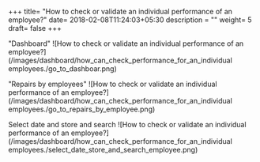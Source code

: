 +++
title= "How to check or validate an individual performance of an employee?"
date= 2018-02-08T11:24:03+05:30
description = ""
weight= 5
draft= false
+++





"Dashboard"
![How to check or validate an individual performance of an employee?](/images/dashboard/how_can_check_performance_for_an_individual employees./go_to_dashboar.png)


"Repairs by employees"
![How to check or validate an individual performance of an employee?](/images/dashboard/how_can_check_performance_for_an_individual employees./go_to_repairs_by_employee.png)


Select date and store and search
![How to check or validate an individual performance of an employee?](/images/dashboard/how_can_check_performance_for_an_individual employees./select_date_store_and_search_employee.png)